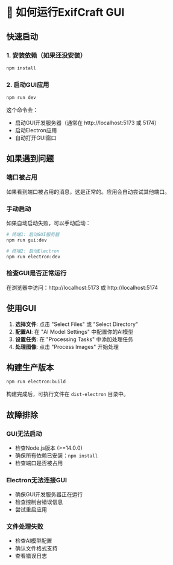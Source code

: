 # 🚀 如何运行ExifCraft GUI

## 快速启动

### 1. 安装依赖（如果还没安装）
```bash
npm install
```

### 2. 启动GUI应用
```bash
npm run dev
```

这个命令会：
- 启动GUI开发服务器（通常在 http://localhost:5173 或 5174）
- 启动Electron应用
- 自动打开GUI窗口

## 如果遇到问题

### 端口被占用
如果看到端口被占用的消息，这是正常的。应用会自动尝试其他端口。

### 手动启动
如果自动启动失败，可以手动启动：

```bash
# 终端1: 启动GUI服务器
npm run gui:dev

# 终端2: 启动Electron
npm run electron:dev
```

### 检查GUI是否正常运行
在浏览器中访问：http://localhost:5173 或 http://localhost:5174

## 使用GUI

1. **选择文件**: 点击 "Select Files" 或 "Select Directory"
2. **配置AI**: 在 "AI Model Settings" 中配置你的AI模型
3. **设置任务**: 在 "Processing Tasks" 中添加处理任务
4. **处理图像**: 点击 "Process Images" 开始处理

## 构建生产版本

```bash
npm run electron:build
```

构建完成后，可执行文件在 `dist-electron` 目录中。

## 故障排除

### GUI无法启动
- 检查Node.js版本 (>=14.0.0)
- 确保所有依赖已安装：`npm install`
- 检查端口是否被占用

### Electron无法连接GUI
- 确保GUI开发服务器正在运行
- 检查控制台错误信息
- 尝试重启应用

### 文件处理失败
- 检查AI模型配置
- 确认文件格式支持
- 查看错误日志
